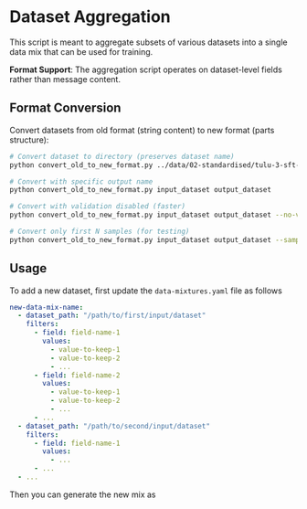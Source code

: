 # Dataset Aggregation
This script is meant to aggregate subsets of various datasets into a single data mix that can be used for training.

**Format Support**: The aggregation script operates on dataset-level fields rather than message content.

## Format Conversion

Convert datasets from old format (string content) to new format (parts structure):

```bash
# Convert dataset to directory (preserves dataset name)
python convert_old_to_new_format.py ../data/02-standardised/tulu-3-sft-mixture ../data/converted/

# Convert with specific output name
python convert_old_to_new_format.py input_dataset output_dataset

# Convert with validation disabled (faster)
python convert_old_to_new_format.py input_dataset output_dataset --no-validate

# Convert only first N samples (for testing)
python convert_old_to_new_format.py input_dataset output_dataset --sample 100
```

## Usage
To add a new dataset, first update the `data-mixtures.yaml` file as follows
```yaml
new-data-mix-name:
  - dataset_path: "/path/to/first/input/dataset"
    filters:
      - field: field-name-1
        values:
          - value-to-keep-1
          - value-to-keep-2
          - ...
      - field: field-name-2
        values:
          - value-to-keep-1
          - value-to-keep-2
          - ...
      - ...
  - dataset_path: "/path/to/second/input/dataset"
    filters:
      - field: field-name-1
        values:
          - ...
      - ...
  - ...
```

Then you can generate the new mix as